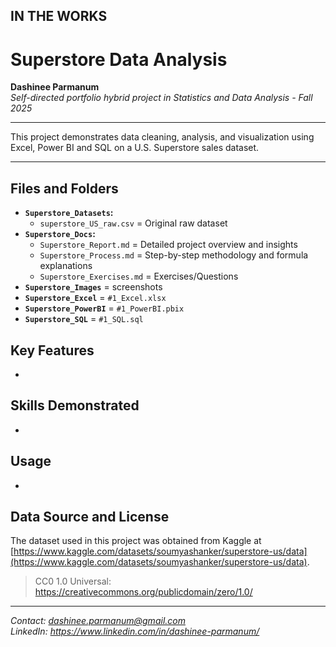 ## IN THE WORKS

# Superstore Data Analysis

**Dashinee Parmanum**  
*Self-directed portfolio hybrid project in Statistics and Data Analysis - Fall 2025*

---

This project demonstrates data cleaning, analysis, and visualization using Excel, Power BI and SQL on a U.S. Superstore sales dataset.

---

## Files and Folders
- **`Superstore_Datasets`:**
  - `superstore_US_raw.csv` = Original raw dataset
- **`Superstore_Docs`:**
  - `Superstore_Report.md` = Detailed project overview and insights
  - `Superstore_Process.md` = Step-by-step methodology and formula explanations
  - `Superstore_Exercises.md` = Exercises/Questions
- **`Superstore_Images`** = screenshots
- **`Superstore_Excel`** = `#1_Excel.xlsx`
- **`Superstore_PowerBI`** = `#1_PowerBI.pbix`
- **`Superstore_SQL`** = `#1_SQL.sql`

## Key Features
- 

## Skills Demonstrated
-

## Usage
- 

## Data Source and License
The dataset used in this project was obtained from Kaggle at [https://www.kaggle.com/datasets/soumyashanker/superstore-us/data](https://www.kaggle.com/datasets/soumyashanker/superstore-us/data).
> CC0 1.0 Universal: https://creativecommons.org/publicdomain/zero/1.0/

---
*Contact: dashinee.parmanum@gmail.com*  
*LinkedIn: https://www.linkedin.com/in/dashinee-parmanum/*
